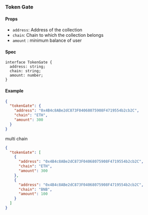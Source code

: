 ### Token Gate

#### Props

- `address`: Address of the collection
- `chain`: Chain to which the collection belongs
- `amount` : minimum balance of user

#### Spec

```TS
interface TokenGate {
  address: string;
  chain: string;
  amount: number;
}
```

#### Example

```json
{
  "tokenGate": {
    "address": "0x4B4c8ABe2dC873F04068075908F4719554b2cb2C",
    "chain": "ETH",
    "amount": 300
  }
}
```

multi chain

```json
{
  "tokenGate": [
    {
      "address": "0x4B4c8ABe2dC873F04068075908F4719554b2cb2C",
      "chain": "ETH",
      "amount": 300
    },
    {
      "address": "0x4B4c8ABe2dC873F04068075908F4719554b2cb2C",
      "chain": "BNB",
      "amount": 100
    }
  ]
}
```
